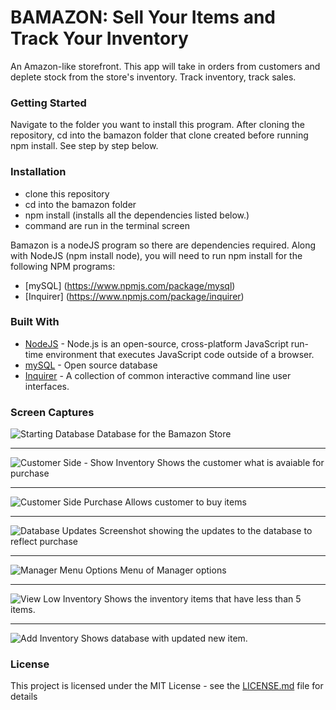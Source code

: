 # BAMAZON: Sell Your Items and Track Your Inventory

An Amazon-like storefront. This app will take in orders from customers and deplete stock from the store's inventory. Track inventory, track sales.


### Getting Started

Navigate to the folder you want to install this program. After cloning the repository, cd into the bamazon folder that clone created before running npm install. See step by step below.


### Installation

- clone this repository
- cd into the bamazon folder
- npm install (installs all the dependencies listed below.)
- command are run in the terminal screen

Bamazon is a nodeJS program so there are dependencies required. Along with NodeJS (npm install node), you will need to run npm install for the following NPM programs:

* [mySQL] (https://www.npmjs.com/package/mysql)
* [Inquirer] (https://www.npmjs.com/package/inquirer)


### Built With

* [NodeJS](https://nodejs.org/en/) - Node.js is an open-source, cross-platform JavaScript run-time environment that executes JavaScript code outside of a browser.
* [mySQL](https://www.npmjs.com/package/mysql) - Open source database
* [Inquirer](https://www.npmjs.com/package/inquirer) - A collection of common interactive command line user interfaces. 

### Screen Captures

![Starting Database](images/bamazon-database.jpg)
Database for the Bamazon Store
*****
![Customer Side - Show Inventory](images/screenshot01.jpg)
Shows the customer what is avaiable for purchase
*****
![Customer Side Purchase](images/screenshot02.jpg)
Allows customer to buy items
*****
![Database Updates](images/screenshot03.jpg)
Screenshot showing the updates to the database to reflect purchase
*****
![Manager Menu Options](images/screenshot04.jpg)
Menu of Manager options
*****
![View Low Inventory](images/screenshot05.jpg)
Shows the inventory items that have less than 5 items.
*****
![Add Inventory](images/screenshot06.jpg)
Shows database with updated new item.


### License

This project is licensed under the MIT License - see the [LICENSE.md](LICENSE.md) file for details
